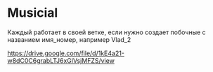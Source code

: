 # Musicial

Каждый работает в своей ветке, если нужно создает побочные с названием имя_номер, например Vlad_2

https://drive.google.com/file/d/1kE4a21-w8dC0C6grabLTJ6xGlVsjMFZS/view
